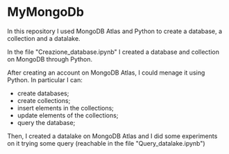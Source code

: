 # MyMongoDb
In this repository I used MongoDB Atlas and Python to create a database, a collection and a datalake.

In the file "Creazione_database.ipynb" I created a database and collection on MongoDB through Python.

After creating an account on MongoDB Atlas, I could menage it using Python. In particular I can:
- create databases;
- create collections;
- insert elements in the collections;
- update elements of the collections;
- query the database;

Then, I created a datalake on MongoDB Atlas and I did some experiments on it trying some query (reachable in the file "Query_datalake.ipynb")
